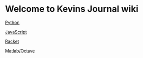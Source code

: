 # Welcome to Kevins Journal wiki

[Python](https://github.com/CS2613-FA2021/journal-entries-NeoChamp/blob/main/python)

[JavaScript](https://github.com/CS2613-FA2021/journal-entries-NeoChamp/blob/main/JavaScript)

[Racket](https://github.com/CS2613-FA2021/journal-entries-NeoChamp/blob/main/Racket)

[Matlab/Octave](https://github.com/CS2613-FA2021/journal-entries-NeoChamp/blob/main/Matlab_Octave)
